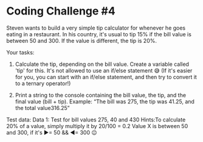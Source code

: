 # Coding Challenge #4

Steven wants to build a very simple tip calculator for whenever he goes eating in a restaurant. In his country, it's usual to tip 15% if the bill value is between 50 and 300. If the value is different, the tip is 20%.

Your tasks:

1. Calculate the tip, depending on the bill value. Create a variable called 'tip' for this. It's not allowed to use an if/else statement 😅 (If it's easier for you, you can start with an if/else statement, and then try to convert it to a ternary operator!)

2. Print a string to the console containing the bill value, the tip, and the final value (bill + tip).
   Example: “The bill was 275, the tip was 41.25, and the total value316.25”

Test data:
Data 1: Test for bill values 275, 40 and 430
Hints:To calculate 20% of a value, simply multiply it by 20/100 = 0.2
Value X is between 50 and 300, if it's ▶= 50 && ◀= 300 😉
